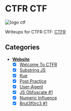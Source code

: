 # CTFR CTF

![logo ctf](http://rasyidmf.com/img/ctf.png)

Writeups for CTFR CTF: [CTFR](https://rasyidmf.com)

## Categories

- **[Website](Web/)**
  - [x] [Welcome To CTFR](Web/Welcome%20To%20CTFR/)
  - [x] [Substring JS](Web/Substring%20JS/)
  - [x] [Kue](Web/Kue/)
  - [x] [Post Practice](Web/Post%20Practice/)
  - [x] [User-Agent](Web/User-Agent/)
  - [x] [JS Obfuscate #1](Web/JS%20Obfuscate%20%231/)
  - [x] [Numeric Influence](Web/Numeric%20Influence/)
  - [x] [Brut3f0rc3 #1](Web/Brut3f0rc3%20%231/)
